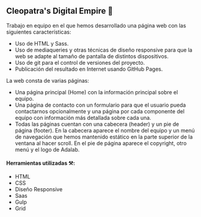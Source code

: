 
## Cleopatra's Digital Empire 🏺 

Trabajo en equipo en el que hemos desarrollado una página web con las siguientes características:

- Uso de HTML y Sass.
- Uso de mediaqueries y otras técnicas de diseño responsive para que la web se adapte al tamaño de pantalla de distintos dispositivos.
- Uso de git para el control de versiones del proyecto.
- Publicación del resultado en Internet usando GitHub Pages.

La web consta de varias páginas:
- Una página principal (Home) con la información principal sobre el equipo.
- Una página de contacto con un formulario para que el usuario pueda contactarnos opcionalmente y una página por cada componente del equipo con información más detallada sobre cada una.
- Todas las páginas cuentan con una cabecera (header) y un pie de página (footer). En la cabecera aparece el nombre del equipo y un menú de navegación que hemos mantenido estático en la parte superior de la ventana al hacer scroll. En el pie de página aparece el copyright, otro menú y el logo de Adalab.

 #### Herramientas utilizadas ⚒️:
- HTML
- CSS
- Diseño Responsive
- Saas
- Gulp
- Grid

